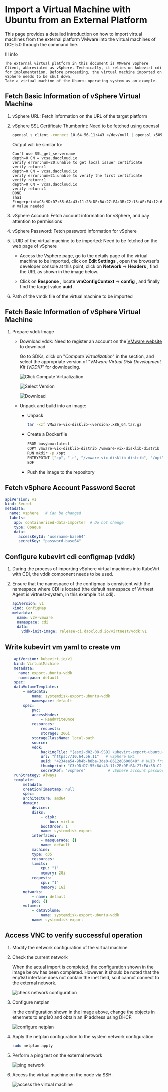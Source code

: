# Import a Virtual Machine with Ubuntu from an External Platform

This page provides a detailed introduction on how to import virtual machines from the external platform VMware into the virtual machines of DCE 5.0 through the command line.

!!! info

    The external virtual platform in this document is VMware vSphere Client, abbreviated as vSphere. Technically, it relies on kubevirt cdi for implementation. Before proceeding, the virtual machine imported on vSphere needs to be shut down.
    Take a virtual machine of the Ubuntu operating system as an example.

## Fetch Basic Information of vSphere Virtual Machine

1. vSphere URL: Fetch information on the URL of the target platform

2. vSphere SSL Certificate Thumbprint: Need to be fetched using openssl

    ```sh
    openssl s_client -connect 10.64.56.11:443 </dev/null | openssl x509 -in /dev/stdin -fingerprint -sha1 -noout
    ```
    Output will be similar to:
    ```output
    Can't use SSL_get_servername
    depth=0 CN = vcsa.daocloud.io
    verify error:num=20:unable to get local issuer certificate
    verify return:1
    depth=0 CN = vcsa.daocloud.io
    verify error:num=21:unable to verify the first certificate
    verify return:1
    depth=0 CN = vcsa.daocloud.io
    verify return:1
    DONE
    sha1 Fingerprint=C3:9D:D7:55:6A:43:11:2B:DE:BA:27:EA:3B:C2:13:AF:E4:12:62:4D  # Value needed
    ```

3. vSphere Account: Fetch account information for vSphere, and pay attention to permissions

4. vSphere Password: Fetch password information for vSphere

5. UUID of the virtual machine to be imported: Need to be fetched on the web page of vSphere

    - Access the Vsphere page, go to the details page of the virtual machine to be imported, click on __Edit Settings__ , open the browser's developer console at this point,
      click on __Network__ -> __Headers__ , find the URL as shown in the image below.
    
        <!-- Add image later -->

    - Click on __Response__ , locate __vmConfigContext__ -> __config__ , and finally find the target value __uuid__ .

        <!-- Add image later -->

6. Path of the vmdk file of the virtual machine to be imported

## Fetch Basic Information of vSphere Virtual Machine

1. Prepare vddk Image

    - Download vddk: Need to register an account on the [VMware website](https://developer.vmware.com/) to download
   
        Go to SDKs, click on "_Compute Virtualization_" in the section, and select the appropriate version of
        "_VMware Virtual Disk Development Kit (VDDK)_" for downloading.
   
         ![Click Compute Virtualization](../images/import-ubuntu01.png)
   
        ![Select Version](../images/import-ubuntu02.png)
   
        ![Download](../images/import-ubuntu03.png)
   
    - Unpack and build into an image:
   
        - Unpack
       
            ```sh
            tar -xzf VMware-vix-disklib-<version>.x86_64.tar.gz
            ```
       
        - Create a Dockerfile
       
            ```sh
            FROM busybox:latest
            COPY vmware-vix-disklib-distrib /vmware-vix-disklib-distrib
            RUN mkdir -p /opt
            ENTRYPOINT ["cp", "-r", "/vmware-vix-disklib-distrib", "/opt"]
            EOF
            ```

        - Push the image to the repository

## Fetch vSphere Account Password Secret

```yaml
apiVersion: v1
kind: Secret
metadata:
  name: vsphere   # Can be changed
  labels:
    app: containerized-data-importer  # Do not change
    type: Opaque
    data:
      accessKeyId: "username-base64"
      secretKey: "password-base64"
```

## Configure kubevirt cdi configmap (vddk)

1. During the process of importing vSphere virtual machines into KubeVirt with CDI, the vddk component needs to be used.
   
2. Ensure that the namespace of the configmap is consistent with the namespace where CDI is located
  (the default namespace of Virtnest Agent is virtnest-system, in this example it is cdi).

    ```yaml
    apiVersion: v1
    kind: ConfigMap
    metadata:
      name: v2v-vmware
      namespace: cdi
      data:
        vddk-init-image: release-ci.daocloud.io/virtnest/vddk:v1
    ```

## Write kubevirt vm yaml to create vm

```yaml
    apiVersion: kubevirt.io/v1
    kind: VirtualMachine
    metadata:
      name: export-ubuntu-vddk
      namespace: default
    spec:
    dataVolumeTemplates:
        - metadata:
            name: systemdisk-export-ubuntu-vddk
            namespace: default
        spec:
            pvc:
            accessModes:
                - ReadWriteOnce
            resources:
                requests:
                storage: 20Gi
            storageClassName: local-path
            source:
            vddk:
                backingFile: "[esxi-d02-08-SSD] kubevirt-export-ubuntu-1/kubevirt-export-ubuntu-1.vmdk" # Disk from vSphere virtual machine basic information
                url: "https://10.64.56.11"   # vSphere URL
                uuid: "4234ea54-9b4b-b8ba-3de0-8612d8600648" # UUID from vSphere virtual machine basic information
                thumbprint: "C3:9D:D7:55:6A:43:11:2B:DE:BA:27:EA:3B:C2:13:AF:E4:12:62:4D" # vSphere SSL fingerprint
                secretRef: "vsphere"          # vSphere account password secret
    runStrategy: Always
    template:
        metadata:
        creationTimestamp: null
        spec:
        architecture: amd64
        domain:
            devices:
            disks:
                - disk:
                    bus: virtio
                bootOrder: 1
                name: systemdisk-export
            interfaces:
                - masquerade: {}
                name: default
            machine:
            type: q35
            resources:
            limits:
                cpu: "1"
                memory: 2Gi
            requests:
                cpu: "1"
                memory: 1Gi
        networks:
            - name: default
            pod: {}
        volumes:
            - dataVolume:
                name: systemdisk-export-ubuntu-vddk
            name: systemdisk-export
```

## Access VNC to verify successful operation

1. Modify the network configuration of the virtual machine

1. Check the current network

    When the actual import is completed, the configuration shown in the image below has been completed. However, it should be noted that the enp1s0 interface does not contain the inet field, so it cannot connect to the external network.
       
    ![check network configuration](../images/import-ubuntu04.png)

1. Configure netplan

    In the configuration shown in the image above, change the objects in ethernets to enp1s0 and obtain an IP address using DHCP.
        
    ![configure netplan](../images/import-ubuntu05.png)

1. Apply the netplan configuration to the system network configuration

    ```sh
    sudo netplan apply
    ```
 
1. Perform a ping test on the external network

    ![ping network](../images/import-ubuntu06.png)

1. Access the virtual machine on the node via SSH.

    ![access the virtual machine](../images/import-ubuntu07.png)
